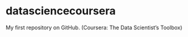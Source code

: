 datasciencecoursera
===================

My first repository on GitHub. (Coursera: The Data Scientist’s Toolbox)
